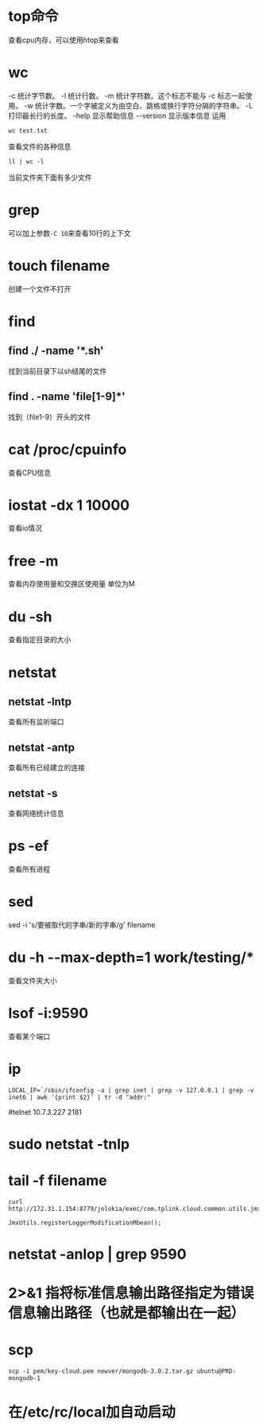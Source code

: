 # top命令
查看cpu内存，可以使用htop来查看
# wc
-c 统计字节数。
-l 统计行数。
-m 统计字符数。这个标志不能与 -c 标志一起使用。
-w 统计字数。一个字被定义为由空白、跳格或换行字符分隔的字符串。
-L 打印最长行的长度。
-help 显示帮助信息
--version 显示版本信息
运用
```shell
wc test.txt
```
查看文件的各种信息
```shell
ll | wc -l
```
当前文件夹下面有多少文件
# grep
可以加上参数`-C 10`来查看10行的上下文
# touch filename
创建一个文件不打开
# find
## find ./ -name  '*.sh'
找到当前目录下以sh结尾的文件
## find . -name 'file[1-9]*'
找到（file1-9）开头的文件
# cat /proc/cpuinfo
查看CPU信息
# iostat -dx 1 10000
查看io情况
# free -m
查看内存使用量和交换区使用量
单位为M
# du -sh
查看指定目录的大小
# netstat
## netstat -lntp
查看所有监听端口
## netstat -antp
查看所有已经建立的连接
## netstat -s
查看网络统计信息
# ps -ef
查看所有进程
# sed
sed -i 's/要被取代的字串/新的字串/g' filename
# du -h --max-depth=1 work/testing/*
查看文件夹大小
# lsof -i:9590
查看某个端口
# ip
```shell
LOCAL_IP=`/sbin/ifconfig -a | grep inet | grep -v 127.0.0.1 | grep -v inet6 | awk '{print $2}' | tr -d "addr:"
```
#telnet 10.7.3.227 2181

# sudo netstat -tnlp

# tail -f filename

```shell
curl http://172.31.1.154:8779/jolokia/exec/com.tplink.cloud.common.utils.jmx:type=LoggerModification/setLoggerLevel/com.tplink.cloud.dal.dao.impl/debug
```
```shell
JmxUtils.registerLoggerModificationMbean();
```
# netstat -anlop | grep 9590
# 2>&1 指将标准信息输出路径指定为错误信息输出路径（也就是都输出在一起）

# scp
```shell
scp -i pem/key-cloud.pem newver/mongodb-3.0.2.tar.gz ubuntu@PRD-mongodb-1
```
# 在/etc/rc/local加自动启动
